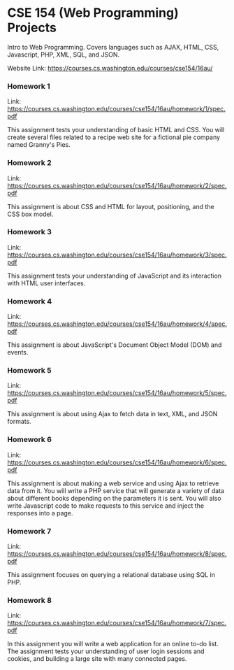 # CSE 154 (Web Programming) Projects

Intro to Web Programming. Covers languages such as AJAX, HTML, CSS, Javascript, PHP, XML, SQL, and JSON.

Website Link: https://courses.cs.washington.edu/courses/cse154/16au/

### Homework 1
Link: https://courses.cs.washington.edu/courses/cse154/16au/homework/1/spec.pdf

This assignment tests your understanding of basic HTML and CSS. You will create several files related to a recipe web
site for a fictional pie company named Granny's Pies. 

### Homework 2
Link: https://courses.cs.washington.edu/courses/cse154/16au/homework/2/spec.pdf

This assignment is about CSS and HTML for layout, positioning, and the CSS box model. 

### Homework 3
Link: https://courses.cs.washington.edu/courses/cse154/16au/homework/3/spec.pdf

This assignment tests your understanding of JavaScript and its interaction with HTML user interfaces.

### Homework 4
Link: https://courses.cs.washington.edu/courses/cse154/16au/homework/4/spec.pdf

This assignment is about JavaScript's Document Object Model (DOM) and events.

### Homework 5
Link: https://courses.cs.washington.edu/courses/cse154/16au/homework/5/spec.pdf

This assignment is about using Ajax to fetch data in text, XML, and JSON formats.

### Homework 6
Link: https://courses.cs.washington.edu/courses/cse154/16au/homework/6/spec.pdf

This assignment is about making a web service and using Ajax to retrieve data from it. You will write a PHP service that
will generate a variety of data about different books depending on the parameters it is sent. You will also write Javascript
code to make requests to this service and inject the responses into a page. 

### Homework 7
Link: https://courses.cs.washington.edu/courses/cse154/16au/homework/8/spec.pdf

This assignment focuses on querying a relational database using SQL in PHP.

### Homework 8
Link: https://courses.cs.washington.edu/courses/cse154/16au/homework/7/spec.pdf

In this assignment you will write a web application for an online to-do list. The assignment tests your understanding
of user login sessions and cookies, and building a large site with many connected pages.

